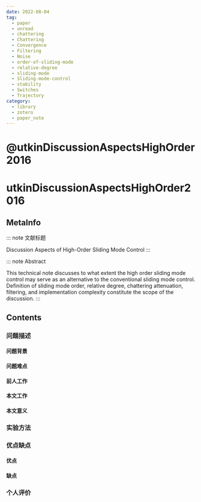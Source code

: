```yaml
---
date: 2022-08-04
tag:
  - paper
  - unread
  - chattering
  - Chattering
  - Convergence
  - Filtering
  - Noise
  - order-of-sliding-mode
  - relative-degree
  - sliding-mode
  - Sliding-mode-control
  - stability
  - Switches
  - Trajectory
category:
  - library
  - zotero
  - paper_note
---
```


# @utkinDiscussionAspectsHighOrder2016

# utkinDiscussionAspectsHighOrder2016

## MetaInfo

::: note 文献标题

 Discussion Aspects of High-Order Sliding Mode Control
:::

::: note Abstract

This technical note discusses to what extent the high order sliding mode control may serve as an alternative to the conventional sliding mode control. Definition of sliding mode order, relative degree, chattering attenuation, filtering, and implementation complexity constitute the scope of the discussion.
:::


## Contents

### 问题描述

#### 问题背景

#### 问题难点

#### 前人工作

#### 本文工作

#### 本文意义

### 实验方法


### 优点缺点

#### 优点

#### 缺点

### 个人评价
